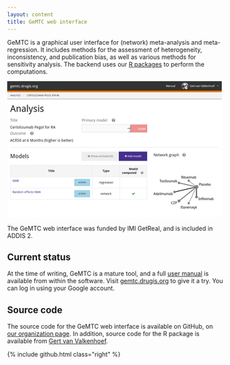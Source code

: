 ```yaml
---
layout: content
title: GeMTC web interface 
---
```


GeMTC is a graphical user interface for (network) meta-analysis and meta-regression.
It includes methods for the assessment of heterogeneity, inconsistency, and publication bias, as well as various methods for sensitivity analysis.
The backend uses our [R packages](/software/r-packages/) to perform the computations.

<img src="/images/software/gemtc/gemtc.png" class="screen-shot">

The GeMTC web interface was funded by IMI GetReal, and is included in ADDIS 2.

Current status
--------------

At the time of writing, GeMTC is a mature tool, and a full [user manual](https://gemtc.drugis.org/manual.html) is available from within the software.
Visit [gemtc.drugis.org](https://gemtc.drugis.org/) to give it a try.
You can log in using your Google account.

Source code
-----------

The source code for the GeMTC web interface is available on GitHub, on [our organization page](https://github.com/drugis/). In addition, source code for the R package is available from [Gert van Valkenhoef](https://github.com/gertvv/).

{% include github.html class="right" %}
